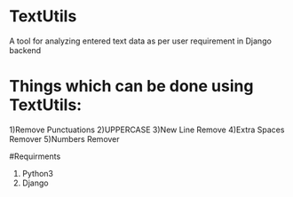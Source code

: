 # TextUtils
A tool for analyzing entered text data as per user requirement in Django backend

# Things which can be done using TextUtils:
1)Remove Punctuations
2)UPPERCASE
3)New Line Remove
4)Extra Spaces Remover
5)Numbers Remover

#Requirments
1) Python3
2) Django
